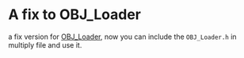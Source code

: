 # A fix to OBJ_Loader

a fix version for [OBJ_Loader](https://github.com/Bly7/OBJ-Loader), now you can include the `OBJ_Loader.h` in multiply file and use it.